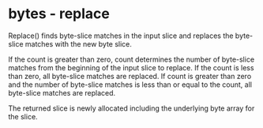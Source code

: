 # bytes - replace

Replace() finds byte-slice matches in the input slice and replaces the byte-slice matches with the new byte slice.

If the count is greater than zero, count determines the number of byte-slice matches from the beginning of the input slice to replace. If the count is less than zero, all byte-slice matches are replaced. If count is greater than zero and the number of byte-slice matches is less than or equal to the count, all byte-slice matches are replaced.

The returned slice is newly allocated including the underlying byte array for the slice.
